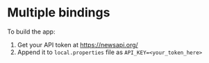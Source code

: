 # Multiple bindings

To build the app: 
1. Get your API token at https://newsapi.org/
2. Append it to `local.properties` file as `API_KEY=<your_token_here>` 
